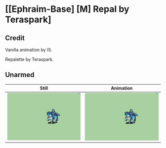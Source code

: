 # [\[Ephraim-Base\] \[M\] Repal by Teraspark]

## Credit

Vanilla animation by IS.

Repalette by Teraspark.
	
## Unarmed

| Still | Animation |
| :---: | :-------: |
| ![Unarmed still](./Unarmed_000.png) | ![Unarmed animation](./Unarmed.gif) |
